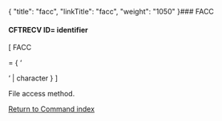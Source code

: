 {
    "title": "facc",
    "linkTitle": "facc",
    "weight": "1050"
}### <span id="facc"></span>FACC

#### CFTRECV ID= identifier

\[ FACC
= { ‘
‘ | character } \]

File access method.

[Return to Command index](../../)
